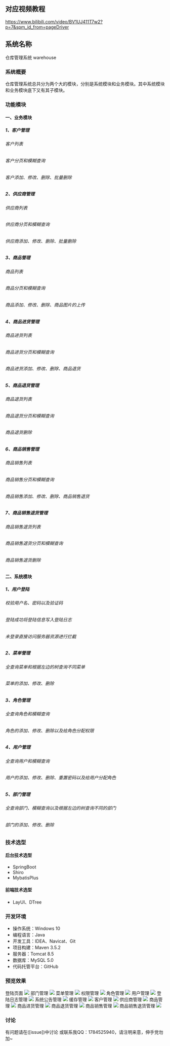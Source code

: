 ## 对应视频教程
https://www.bilibili.com/video/BV1UJ411T7w2?p=7&spm_id_from=pageDriver

## 系统名称 
仓库管理系统 warehouse 
### 系统概要
仓库管理系统总共分为两个大的模块，分别是系统模块和业务模块。其中系统模块和业务模块底下又有其子模块。
### 功能模块
#### 一、业务模块
##### 1、客户管理
###### 客户列表
###### 客户分页和模糊查询
###### 客户添加、修改、删除、批量删除
##### 2、供应商管理
###### 供应商列表
###### 供应商分页和模糊查询
###### 供应商添加、修改、删除、批量删除
##### 3、商品管理
###### 商品列表
###### 商品分页和模糊查询
###### 商品添加、修改、删除、商品图片的上传
##### 4、商品进货管理
###### 商品进货列表
###### 商品进货分页和模糊查询
###### 商品进货添加、修改、删除、商品退货
##### 5、商品退货管理
###### 商品退货列表
###### 商品退货分页和模糊查询
###### 商品退货删除
##### 6、商品销售管理
###### 商品销售列表
###### 商品销售分页和模糊查询
###### 商品销售添加、修改、删除、商品销售退货
##### 7、商品销售退货管理
###### 商品销售退货列表
###### 商品销售退货分页和模糊查询
###### 商品销售退货删除
#### 二、系统模块
##### 1、用户登陆
###### 校验用户名、密码以及验证码
###### 登陆成功将登陆信息写入登陆日志
###### 未登录直接访问服务器资源进行拦截
##### 2、菜单管理
###### 全查询菜单和根据左边的树查询不同菜单
###### 菜单的添加、修改、删除
##### 3、角色管理
###### 全查询角色和模糊查询
###### 角色的添加、修改、删除以及给角色分配权限
##### 4、用户管理
###### 全查询用户和模糊查询
###### 用户的添加、修改、删除、重置密码以及给用户分配角色
##### 5、部门管理
###### 全查询部门、模糊查询以及根据左边的树查询不同的部门
###### 部门的添加、修改、删除

### 技术选型
#### 后台技术选型
* SpringBoot
* Shiro
* MybatisPlus
#### 前端技术选型
* LayUI、DTree

### 开发环境
* 操作系统：Windows 10
* 编程语言：Java
* 开发工具：IDEA、Navicat、Git
* 项目构建：Maven 3.5.2
* 服务器：Tomcat 8.5
* 数据库：MySQL 5.0
* 代码托管平台：GitHub

### 预览效果
登陆页面
![](https://github.com/yeqifu/warehouse/blob/master/src/main/resources/static/images/login.PNG)
部门管理
![](https://github.com/yeqifu/warehouse/blob/master/src/main/resources/static/images/dept.PNG)
菜单管理
![](https://github.com/yeqifu/warehouse/blob/master/src/main/resources/static/images/menu.PNG)
权限管理
![](https://github.com/yeqifu/warehouse/blob/master/src/main/resources/static/images/permission.PNG)
角色管理
![](https://github.com/yeqifu/warehouse/blob/master/src/main/resources/static/images/role.PNG)
用户管理
![](https://github.com/yeqifu/warehouse/blob/master/src/main/resources/static/images/user.PNG)
登陆日志管理
![](https://github.com/yeqifu/warehouse/blob/master/src/main/resources/static/images/loginfo.PNG)
系统公告管理
![](https://github.com/yeqifu/warehouse/blob/master/src/main/resources/static/images/notice.PNG)
缓存管理
![](https://github.com/yeqifu/warehouse/blob/master/src/main/resources/static/images/cache.PNG)
客户管理
![](https://github.com/yeqifu/warehouse/blob/master/src/main/resources/static/images/customer.PNG)
供应商管理
![](https://github.com/yeqifu/warehouse/blob/master/src/main/resources/static/images/provider.PNG)
商品管理
![](https://github.com/yeqifu/warehouse/blob/master/src/main/resources/static/images/goods.PNG)
商品进货管理
![](https://github.com/yeqifu/warehouse/blob/master/src/main/resources/static/images/inport.PNG)
商品退货管理
![](https://github.com/yeqifu/warehouse/blob/master/src/main/resources/static/images/output.PNG)
商品销售管理
![](https://github.com/yeqifu/warehouse/blob/master/src/main/resources/static/images/sales.PNG)
商品销售退货管理
![](https://github.com/yeqifu/warehouse/blob/master/src/main/resources/static/images/salesback.PNG)

### 讨论
有问题请在([issue])中讨论 或联系我QQ：1784525940，请注明来意，伸手党勿加~

